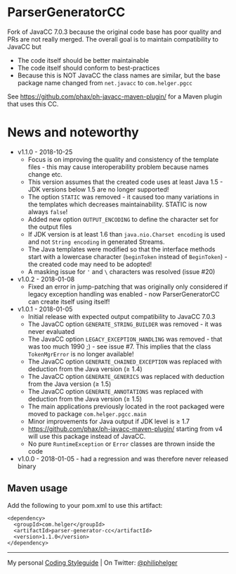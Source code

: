 # ParserGeneratorCC

Fork of JavaCC 7.0.3 because the original code base has poor quality and PRs are not really merged.
The overall goal is to maintain compatibility to JavaCC but
* The code itself should be better maintainable
* The code itself should conform to best-practices
* Because this is NOT JavaCC the class names are similar, but the base package name changed from `net.javacc` to `com.helger.pgcc`  

See https://github.com/phax/ph-javacc-maven-plugin/ for a Maven plugin that uses this CC.

# News and noteworthy

* v1.1.0 - 2018-10-25
  * Focus is on improving the quality and consistency of the template files - this may cause interoperability problem because names change etc.
  * This version assumes that the created code uses at least Java 1.5 - JDK versions below 1.5 are no longer supported!
  * The option `STATIC` was removed - it caused too many variations in the templates which decreases maintainability. STATIC is now always `false`!
  * Added new option `OUTPUT_ENCODING` to define the character set for the output files
  * If JDK version is at least 1.6 than `java.nio.Charset encoding` is used and not `String encoding` in generated Streams.
  * The Java templates were modified so that the interface methods start with a lowercase character (`beginToken` instead of `BeginToken`) - the created code may need to be adopted!
  * A masking issue for `'` and `\` characters was resolved (issue #20) 
* v1.0.2 - 2018-01-08
  * Fixed an error in jump-patching that was originally only considered if legacy exception handling was enabled - now ParserGeneratorCC can create itself using itself!
* v1.0.1 - 2018-01-05
  * Initial release with expected output compatibility to JavaCC 7.0.3
  * The JavaCC option `GENERATE_STRING_BUILDER` was removed - it was never evaluated
  * The JavaCC option `LEGACY_EXCEPTION_HANDLING` was removed - that was too much 1990 ;) - see issue #7. This implies that the class `TokenMgrError` is no longer available!
  * The JavaCC option `GENERATE_CHAINED_EXCEPTION` was replaced with deduction from the Java version (&ge; 1.4)
  * The JavaCC option `GENERATE_GENERICS` was replaced with deduction from the Java version (&ge; 1.5)
  * The JavaCC option `GENERATE_ANNOTATIONS` was replaced with deduction from the Java version (&ge; 1.5)
  * The main applications previously located in the root packaged were moved to package `com.helger.pgcc.main`
  * Minor improvements for Java output if JDK level is &ge; 1.7
  * https://github.com/phax/ph-javacc-maven-plugin/ starting from v4 will use this package instead of JavaCC.
  * No pure `RuntimeException` or `Error` classes are thrown inside the code
* v1.0.0 - 2018-01-05 - had a regression and was therefore never released binary

## Maven usage
Add the following to your pom.xml to use this artifact:
```
<dependency>
  <groupId>com.helger</groupId>
  <artifactId>parser-generator-cc</artifactId>
  <version>1.1.0</version>
</dependency>
``` 

---

My personal [Coding Styleguide](https://github.com/phax/meta/blob/master/CodingStyleguide.md) |
On Twitter: <a href="https://twitter.com/philiphelger">@philiphelger</a>

